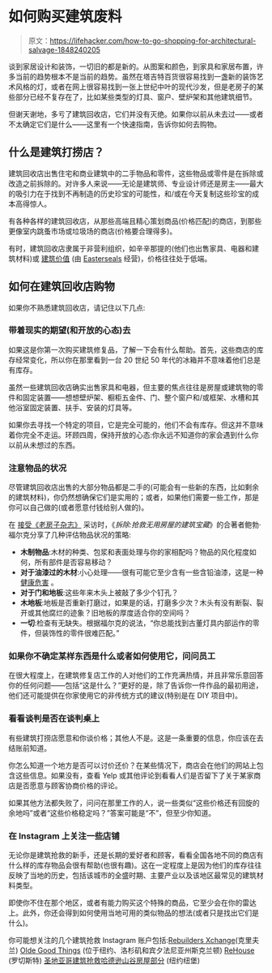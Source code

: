 # 如何购买建筑废料

> 原文：<https://lifehacker.com/how-to-go-shopping-for-architectural-salvage-1848240205>

谈到家居设计和装饰，一切旧的都是新的。从图案和颜色，到家具和家居布置，许多当前的趋势根本不是当前的趋势。虽然在塔吉特百货很容易找到一盏新的装饰艺术风格的灯，或者在网上很容易找到一张上世纪中叶的现代沙发，但是老房子的某些部分已经不复存在了，比如某些类型的灯具、窗户、壁炉架和其他建筑细节。



但谢天谢地，多亏了建筑回收店，它们并没有灭绝。如果你以前从未去过——或者不太确定它们是什么——这里有一个快速指南，告诉你如何去购物。

## 什么是建筑打捞店？

建筑回收店出售住宅和商业建筑中的二手物品和零件，这些物品或零件是在拆除或改造之前拆除的。对许多人来说——无论是建筑师、专业设计师还是房主——最大的吸引力在于找到不再制造的历史珍宝的可能性，和/或在今天复制这些珍宝的成本高得惊人。

有各种各样的建筑回收店，从那些高端且精心策划商品(价格匹配)的商店，到那些更像室内跳蚤市场或垃圾场的商店(价格要合理得多)。

有时，建筑回收店隶属于非营利组织，如辛辛那提的(他们也出售家具、电器和建筑材料)或 [建筑价值](https://buildingvalue.org/) (由 [Easterseals](https://www.easterseals.com/gc/) 经营)，价格往往处于低端。

## 如何在建筑回收店购物

如果你不熟悉建筑回收店，请记住以下几点:

### 带着现实的期望(和开放的心态)去

如果这是你第一次购买建筑修复品，了解一下会有什么帮助。首先，这些商店的库存经常变化，所以你在那里看到一台 20 世纪 50 年代的冰箱并不意味着他们总是有库存。

虽然一些建筑回收店确实出售家具和电器，但主要的焦点往往是房屋或建筑物的零件和固定装置——想想壁炉架、橱柜五金件、门、整个窗户和/或框架、水槽和其他浴室固定装置、扶手、安装的灯具等。

如果你去寻找一个特定的项目，它是完全可能的，他们不会有库存。但这并不意味着你完全不走运。环顾四周，保持开放的心态:你永远不知道你的家会遇到什么你以前从未想过的东西。

### 注意物品的状况

尽管建筑回收店出售的大部分物品都是二手的(可能会有一些新的东西，比如剩余的建筑材料)，你仍然想确保它们是实用的；或者，如果他们需要一些工作，那是你可以自己做的(或者愿意付钱给别人做的)。

在 [接受《老房子杂志》](https://www.oldhouseonline.com/repairs-and-how-to/how-to-shop-for-architectural-salvage/) 采访时，《*拆除:抢救无用房屋的建筑宝藏*》的合著者鲍勃·福尔克分享了几种评估物品状况的策略:

*   **木制物品**:木材的种类、包浆和表面处理与你的家相配吗？物品的风化程度如何，所有部件是否容易移动？
*   **对于油漆过的木材**:小心处理——很有可能它至少含有一些含铅油漆，这是一种 [健康危害](https://www.hud.gov/program_offices/healthy_homes/healthyhomes/lead) 。
*   **对于门和地板**:这些年来木头上被敲了多少个钉孔？
*   **木地板**:地板是否重新打磨过，如果是的话，打磨多少次？木头有没有断裂、裂开或其他腐烂的迹象？旧地板的厚度适合你的空间吗？
*   **一切**:检查有无缺失。根据福尔克的说法，“你总能找到古董灯具内部运作的零件，但装饰性的零件很难匹配。”

### 如果你不确定某样东西是什么或者如何使用它，问问员工

在很大程度上，在建筑修复店工作的人对他们的工作充满热情，并且非常乐意回答你的任何问题——包括“这是什么？”更好的是，除了告诉你一件作品的最初用途，他们还可能提供在你家使用它的非传统方式的建议(特别是在 DIY 项目中)。

### 看看谈判是否在谈判桌上

有些建筑打捞店愿意和你谈价格；其他人不是。这是一条重要的信息，你应该在去结账前知道。

你怎么知道一个地方是否可以讨价还价？在某些情况下，商店会在他们的网站上包含这些信息。如果没有，查看 Yelp 或其他评论到看看人们是否留下了关于某家商店是否愿意与顾客协商价格的评论。

如果其他方法都失败了，问问在那里工作的人，说一些类似“这些价格还有回旋的余地吗”或者“这些价格稳定吗？”答案可能是“不”，但至少你知道。

### 在 Instagram 上关注一些店铺

无论你是建筑抢救的新手，还是长期的爱好者和顾客，看看全国各地不同的商店有什么样的库存物品会很有帮助(也很有趣)。这在一定程度上是因为他们的库存往往反映了当地的历史，包括该城市的全盛时期、主要产业以及该地区最常见的建筑材料类型。

即使你不住在那个地区，或者有能力购买这个特殊的商品，它至少会在你的雷达上。此外，你还会得到如何使用当地可用的类似物品的想法(或者只是找出它们是什么)。

你可能想关注的几个建筑抢救 Instagram 账户包括:[Rebuilders Xchange](https://www.instagram.com/rbxcle/?hl=en)(克里夫兰) [Olde Good Things](https://www.instagram.com/oldegoodthings/?hl=en) (位于纽约、洛杉矶和宾夕法尼亚州斯克兰顿) [ReHouse](https://www.instagram.com/rehousearchitecturalsalvage/?hl=en) (罗切斯特) [圣地亚哥建筑抢救](https://www.instagram.com/architecturalsalvagesd/)[哈德逊山谷房屋部分](https://www.instagram.com/hudsonvalleyhouseparts/?hl=en) (纽约纽堡)